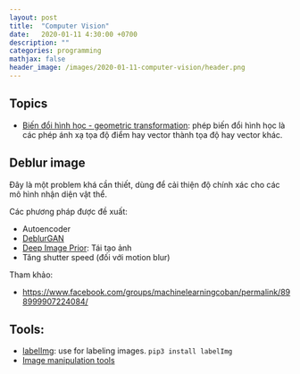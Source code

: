 ```yaml
---
layout: post
title:  "Computer Vision"
date:   2020-01-11 4:30:00 +0700
description: ""
categories: programming 
mathjax: false
header_image: /images/2020-01-11-computer-vision/header.png
---
```



## Topics
- [Biến đổi hình học - geometric transformation](https://www.vietcs.org/bien-doi-hinh-hoc-geometric-transformation/?fbclid=IwAR1YTwYU5HTd1LIHbKFP6KtU7Tf7Y3zb1FKJ2rbCsSr70PLOCOCXw1sZF3Y): phép biến đổi hình học là các phép ánh xạ tọa độ điểm hay vector thành tọa độ hay vector khác.


## Deblur image
Đây là một problem khá cần thiết, dùng để cải thiện độ chính xác cho các mô hình nhận diện vật thể.

Các phương pháp được đề xuất:
- Autoencoder
- [DeblurGAN](https://github.com/dongheehand/DeblurGAN-tf/blob/master/readme.md?fbclid=IwAR0OuFDywEhzigECt4-yIiuzt94FbAQRtkH6tT90_36ITDtRK1Hu46iFtZk)
- [Deep Image Prior](https://dmitryulyanov.github.io/deep_image_prior?fbclid=IwAR1d1W3nKoXZyaTzYjg62sPYbX_U6YLaL996FdKdMK9q-ELDYhQ0-uSG_d8): Tái tạo ảnh
- Tăng shutter speed (đối với motion blur)


Tham khảo:
- https://www.facebook.com/groups/machinelearningcoban/permalink/898999907224084/

## Tools:
- [labelImg](https://github.com/tzutalin/labelImg?fbclid=IwAR3byWTHJ9CL8U2EFc363qY_gcNZZ8zebpyTw5b5ooDqm86v3rTkhoOJGy8): use for labeling images. `pip3 install labelImg`
- [Image manipulation tools](https://towardsdatascience.com/image-manipulation-tools-for-python-6eb0908ed61f)
